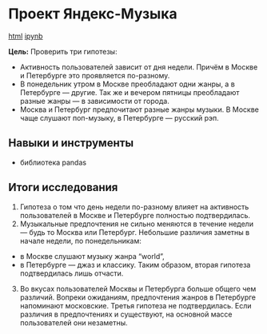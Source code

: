 # Проект Яндекс-Музыка

[html](https://github.com/Lud2022/Portfolio/blob/main/Проект%20Яндекс-Музыка/Яндекс%20Музыка.html)   [ipynb](https://github.com/Lud2022/Portfolio/blob/main/Продажа%20квартир%20в%20Санкт-Петербурге%20—%20анализ%20рынка%20недвижимости/Исследование%20объявлений%20о%20продаже%20квартир.ipynb)
 
**Цель:** Проверить три гипотезы:
* Активность пользователей зависит от дня недели. Причём в Москве и Петербурге это проявляется по-разному.
* В понедельник утром в Москве преобладают одни жанры, а в Петербурге — другие. Так же и вечером пятницы преобладают разные жанры — в зависимости от города.
* Москва и Петербург предпочитают разные жанры музыки. В Москве чаще слушают поп-музыку, в Петербурге — русский рэп.
## Навыки и инструменты

- библиотека pandas

## Итоги исследования

1. Гипотеза о том что день недели по-разному влияет на активность пользователей в Москве и Петербурге полностью подтвердилась.
2. Музыкальные предпочтения не сильно меняются в течение недели — будь то Москва или Петербург. Небольшие различия заметны в начале недели, по понедельникам:
* в Москве слушают музыку жанра “world”,
* в Петербурге — джаз и классику.
Таким образом, вторая гипотеза подтвердилась лишь отчасти. 
3. Во вкусах пользователей Москвы и Петербурга больше общего чем различий. Вопреки ожиданиям, предпочтения жанров в Петербурге напоминают московские.
Третья гипотеза не подтвердилась. Если различия в предпочтениях и существуют, на основной массе пользователей они незаметны.

